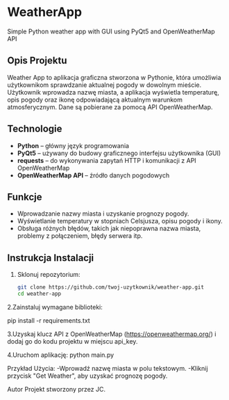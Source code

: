 # WeatherApp
Simple Python weather app with GUI using PyQt5 and OpenWeatherMap API

## Opis Projektu

Weather App to aplikacja graficzna stworzona w Pythonie, która umożliwia użytkownikom sprawdzanie aktualnej pogody w dowolnym mieście. Użytkownik wprowadza nazwę miasta, a aplikacja wyświetla temperaturę, opis pogody oraz ikonę odpowiadającą aktualnym warunkom atmosferycznym. Dane są pobierane za pomocą API OpenWeatherMap.

## Technologie

- **Python** – główny język programowania
- **PyQt5** – używany do budowy graficznego interfejsu użytkownika (GUI)
- **requests** – do wykonywania zapytań HTTP i komunikacji z API OpenWeatherMap
- **OpenWeatherMap API** – źródło danych pogodowych

## Funkcje

- Wprowadzanie nazwy miasta i uzyskanie prognozy pogody.
- Wyświetlanie temperatury w stopniach Celsjusza, opisu pogody i ikony.
- Obsługa różnych błędów, takich jak niepoprawna nazwa miasta, problemy z połączeniem, błędy serwera itp.

## Instrukcja Instalacji

1. Sklonuj repozytorium:
   ```bash
   git clone https://github.com/twoj-uzytkownik/weather-app.git
   cd weather-app

2.Zainstaluj wymagane biblioteki:

  pip install -r requirements.txt

3.Uzyskaj klucz API z OpenWeatherMap (https://openweathermap.org/) i dodaj go do kodu projektu w miejscu api_key.

4.Uruchom aplikację:
python main.py



Przykład Użycia:
-Wprowadź nazwę miasta w polu tekstowym.
-Kliknij przycisk "Get Weather", aby uzyskać prognozę pogody.

Autor
Projekt stworzony przez JC.
